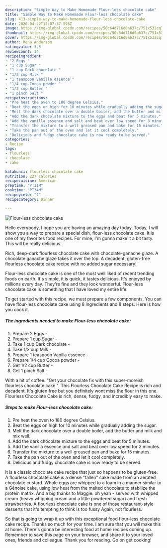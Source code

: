 ```yaml
---
description: "Simple Way to Make Homemade Flour-less chocolate cake"
title: "Simple Way to Make Homemade Flour-less chocolate cake"
slug: 413-simple-way-to-make-homemade-flour-less-chocolate-cake
date: 2020-04-22T12:07:37.595Z
image: https://img-global.cpcdn.com/recipes/50c64d716d0a637c/751x532cq70/flour-less-chocolate-cake-recipe-main-photo.jpg
thumbnail: https://img-global.cpcdn.com/recipes/50c64d716d0a637c/751x532cq70/flour-less-chocolate-cake-recipe-main-photo.jpg
cover: https://img-global.cpcdn.com/recipes/50c64d716d0a637c/751x532cq70/flour-less-chocolate-cake-recipe-main-photo.jpg
author: Rena Anderson
ratingvalue: 3.5
reviewcount: 14
recipeingredient:
- "2 Eggs "
- "1 cup Sugar "
- "1 cup Dark chocolate "
- "1/2 cup Milk "
- "1 teaspoon Vanilla essence "
- "1/4 cup Cocoa powder "
- "1/2 cup Butter "
- "1 pinch Salt "
recipeinstructions:
- "Pre heat the oven to 180 degree Celsius."
- "Beat the eggs on high for 10 minutes while gradually adding the sugar."
- "Melt the dark chocolate over a double boiler, add the butter and milk and mix well."
- "Add the dark chocolate mixture to the eggs and beat for 5 minutes."
- "Add the vanilla essence and salt and beat over low speed for 3 minutes."
- "Transfer the mixture to a well greased pan and bake for 15 minutes."
- "Take the pan out of the oven and let it cool completely."
- "Delicious and fudgy chocolate cake is now ready to be served."
categories:
- Recipe
tags:
- flourless
- chocolate
- cake

katakunci: flourless chocolate cake 
nutrition: 227 calories
recipecuisine: American
preptime: "PT11M"
cooktime: "PT34M"
recipeyield: "4"
recipecategory: Dinner

---
```



![Flour-less chocolate cake](https://img-global.cpcdn.com/recipes/50c64d716d0a637c/751x532cq70/flour-less-chocolate-cake-recipe-main-photo.jpg)

Hello everybody, I hope you are having an amazing day today. Today, I will show you a way to prepare a special dish, flour-less chocolate cake. It is one of my favorites food recipes. For mine, I'm gonna make it a bit tasty. This will be really delicious.

Rich, deep-dark flourless chocolate cake with chocolate-ganache glaze. A chocolate ganache glaze takes it over the top. A decadent, gluten-free flourless chocolate cake recipe with no added sugar necessary!

Flour-less chocolate cake is one of the most well liked of recent trending foods on earth. It's simple, it is quick, it tastes delicious. It's enjoyed by millions every day. They're fine and they look wonderful. Flour-less chocolate cake is something that I have loved my entire life.


To get started with this recipe, we must prepare a few components. You can have flour-less chocolate cake using 8 ingredients and 8 steps. Here is how you cook it.

<!--inarticleads1-->

##### The ingredients needed to make Flour-less chocolate cake:

1. Prepare 2 Eggs -
1. Prepare 1 cup Sugar -
1. Take 1 cup Dark chocolate -
1. Take 1/2 cup Milk -
1. Prepare 1 teaspoon Vanilla essence -
1. Prepare 1/4 cup Cocoa powder -
1. Get 1/2 cup Butter -
1. Get 1 pinch Salt -


With a hit of coffee. &#34;Get your chocolate fix with this super-moreish flourless chocolate cake &#34;. This Flourless Chocolate Cake Recipe is rich and decadent. It&#39;s gluten free but you definitely wont miss the flour in this one. Flourless Chocolate Cake is rich, dense, fudgy, and incredibly easy to make. 

<!--inarticleads2-->

##### Steps to make Flour-less chocolate cake:

1. Pre heat the oven to 180 degree Celsius.
1. Beat the eggs on high for 10 minutes while gradually adding the sugar.
1. Melt the dark chocolate over a double boiler, add the butter and milk and mix well.
1. Add the dark chocolate mixture to the eggs and beat for 5 minutes.
1. Add the vanilla essence and salt and beat over low speed for 3 minutes.
1. Transfer the mixture to a well greased pan and bake for 15 minutes.
1. Take the pan out of the oven and let it cool completely.
1. Delicious and fudgy chocolate cake is now ready to be served.


It is a classic chocolate cake recipe that just so happens to be gluten-free. A flourless chocolate cake is a dense &#34;fallen&#34; cake made from an aerated chocolate custard. Whole eggs are whipped to a foam in a manner similar to a Génoise cake, using low heat from the melted chocolate to stabilize the protein matrix. And a big thanks to Maggie. oh yeah - served with whipped cream (heavy whipping cream and a little powdered sugar) and fresh strawberries. A flourless chocolate cake is one of those restaurant-style desserts that it&#39;s tempting to think is too fussy Again, not flourless. 

So that is going to wrap it up with this exceptional food flour-less chocolate cake recipe. Thanks so much for your time. I am sure that you will make this at home. There's gonna be interesting food at home recipes coming up. Remember to save this page on your browser, and share it to your loved ones, friends and colleague. Thank you for reading. Go on get cooking!
